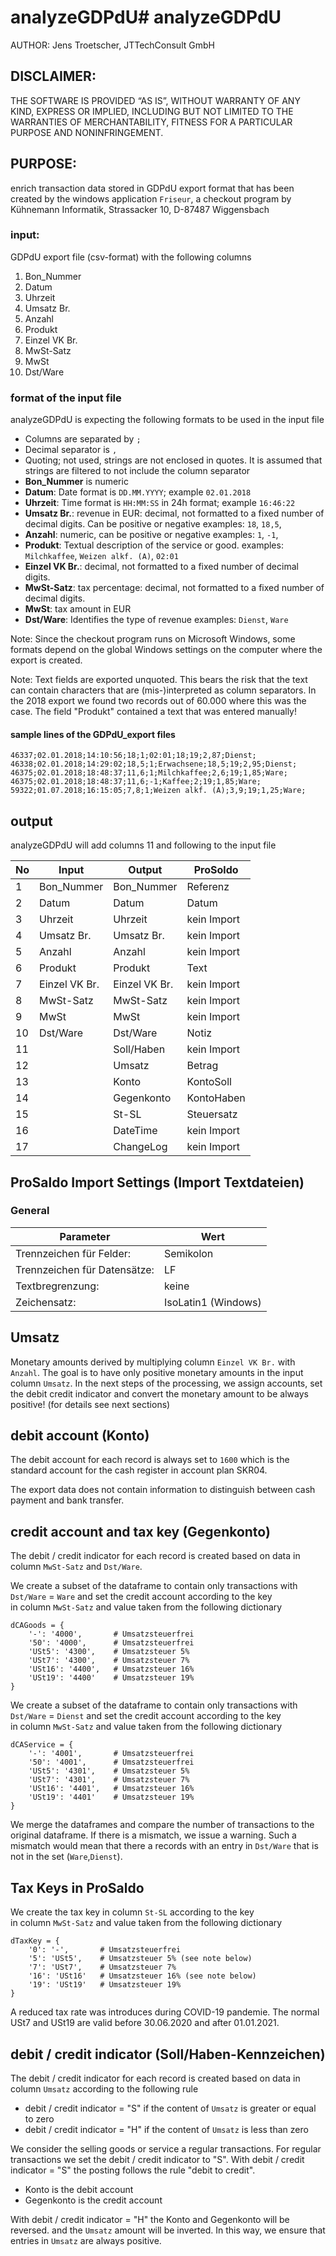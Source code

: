 # analyzeGDPdU# analyzeGDPdU

AUTHOR: Jens Troetscher, JTTechConsult GmbH

## DISCLAIMER:

THE SOFTWARE IS PROVIDED “AS IS”, WITHOUT WARRANTY OF ANY KIND, EXPRESS OR
IMPLIED, INCLUDING BUT NOT LIMITED TO THE WARRANTIES OF MERCHANTABILITY,
FITNESS FOR A PARTICULAR PURPOSE AND NONINFRINGEMENT.

## PURPOSE:

enrich transaction data stored in GDPdU export format that has been created by
the windows application `Friseur`,
a checkout program by Kühnemann Informatik,
Strassacker 10, D-87487 Wiggensbach

### input:

GDPdU export file (csv-format) with the following columns

1.  Bon_Nummer
2.  Datum
3.  Uhrzeit
4.  Umsatz Br.
5.  Anzahl
6.  Produkt
7.  Einzel VK Br.
8.  MwSt-Satz
9.  MwSt
10. Dst/Ware


### format of the input file

analyzeGDPdU is expecting the following formats to be used in the input file

*   Columns are separated by `;`
*   Decimal separator is `,`
*   Quoting; not used, strings are not enclosed in quotes.
    It is assumed that strings are filtered to not include the column separator
*   **Bon_Nummer** is numeric
*   **Datum**: Date format is `DD.MM.YYYY`; example `02.01.2018`
*   **Uhrzeit**: Time format is `HH:MM:SS` in 24h format; example `16:46:22`
*   **Umsatz Br.**: revenue in EUR: decimal, not formatted to a fixed number of decimal digits. Can be positive or negative
    examples: `18`, `18,5`,
*   **Anzahl**: numeric, can be positive or negative
    examples: `1`, `-1`,  
*   **Produkt**: Textual description of the service or good.
    examples: `Milchkaffee`, `Weizen alkf. (A)`, `02:01`
*   **Einzel VK Br.**: decimal, not formatted to a fixed number of decimal digits.
*   **MwSt-Satz**: tax percentage: decimal, not formatted to a fixed number of decimal digits.
*   **MwSt**: tax amount in EUR
*   **Dst/Ware**: Identifies the type of revenue
    examples: `Dienst`, `Ware`

Note: Since the checkout program runs on Microsoft Windows,
some formats depend on the global Windows settings on the computer where the export is created.

Note: Text fields are exported unquoted. This bears the risk that the text
can contain characters that are (mis-)interpreted as column separators.
In the 2018 export we found two records out of 60.000 where this was the case.
The field "Produkt" contained a text that was entered manually!

#### sample lines of the GDPdU_export files

```
46337;02.01.2018;14:10:56;18;1;02:01;18;19;2,87;Dienst;
46338;02.01.2018;14:29:02;18,5;1;Erwachsene;18,5;19;2,95;Dienst;
46375;02.01.2018;18:48:37;11,6;1;Milchkaffee;2,6;19;1,85;Ware;
46375;02.01.2018;18:48:37;11,6;-1;Kaffee;2;19;1,85;Ware;
59322;01.07.2018;16:15:05;7,8;1;Weizen alkf. (A);3,9;19;1,25;Ware;

```

## output

analyzeGDPdU will add columns 11 and following to the input file

| No |   Input         |     Output        |  ProSoldo           |
| -- | --------------- | ----------------- |  ------------------ |  
| 1  |   Bon_Nummer    |  Bon_Nummer       |  Referenz           |
| 2  |   Datum         |  Datum            |  Datum              |
| 3  |   Uhrzeit       |  Uhrzeit          |  kein Import        |
| 4  |   Umsatz Br.    |  Umsatz Br.       |  kein Import        |
| 5  |   Anzahl        |  Anzahl           |  kein Import        |
| 6  |   Produkt       |  Produkt          |  Text               |
| 7  |   Einzel VK Br. |  Einzel VK Br.    |  kein Import        |
| 8  |   MwSt-Satz     |  MwSt-Satz        |  kein Import        |
| 9  |   MwSt          |  MwSt             |  kein Import        |
| 10 |   Dst/Ware      |  Dst/Ware         |  Notiz              |
| 11 |                 |  Soll/Haben       |  kein Import        |
| 12 |                 |  Umsatz           |  Betrag             |
| 13 |                 |  Konto            |  KontoSoll          |
| 14 |                 |  Gegenkonto       |  KontoHaben         |
| 15 |                 |  St-SL            |  Steuersatz         |
| 16 |                 |  DateTime         |  kein Import        |
| 17 |                 |  ChangeLog        |  kein Import        |

## ProSaldo Import Settings (Import Textdateien)

### General

| Parameter                     |   Wert                |
| ----------------------------- | --------------------- |    
| Trennzeichen für Felder:      |  Semikolon            |
| Trennzeichen für Datensätze:  |  LF                   |
| Textbregrenzung:              |  keine                |
| Zeichensatz:                  |  IsoLatin1 (Windows)  |



## Umsatz

Monetary amounts derived by multiplying column `Einzel VK Br.` with `Anzahl`.
The goal is to have only positive monetary amounts in the input column `Umsatz`.
In the next steps of the processing, we assign accounts, set the debit credit indicator and convert the monetary amount to be always positive!
(for details see next sections)

## debit account (Konto)

The debit account for each record is always set to `1600`
which is the standard account for the cash register in account plan SKR04.

The export data does not contain information to distinguish between cash payment and bank transfer.

## credit account and tax key (Gegenkonto)

The debit / credit indicator for each record is created based on data
in column `MwSt-Satz` and `Dst/Ware`.

We create a subset of the dataframe to contain only transactions with
`Dst/Ware` = `Ware` and set the credit account according to the key   
in column `MwSt-Satz` and  value taken from the following dictionary

```
dCAGoods = {
    '-': '4000',       # Umsatzsteuerfrei
    '50': '4000',      # Umsatzsteuerfrei
    'USt5': '4300',    # Umsatzsteuer 5%
    'USt7': '4300',    # Umsatzsteuer 7%
    'USt16': '4400',   # Umsatzsteuer 16%
    'USt19': '4400'    # Umsatzsteuer 19%
}

```
We create a subset of the dataframe to contain only transactions with
`Dst/Ware` = `Dienst` and set the credit account according to the key   
in column `MwSt-Satz` and  value taken from the following dictionary


```
dCAService = {
    '-': '4001',       # Umsatzsteuerfrei
    '50': '4001',      # Umsatzsteuerfrei
    'USt5': '4301',    # Umsatzsteuer 5%
    'USt7': '4301',    # Umsatzsteuer 7%
    'USt16': '4401',   # Umsatzsteuer 16%
    'USt19': '4401'    # Umsatzsteuer 19%
}
```

We merge the dataframes and compare the number of transactions to the original dataframe.
If there is a mismatch, we issue a warning.
Such a mismatch would mean that there a records with an entry in `Dst/Ware`
that is not in the set (`Ware`,`Dienst`).

## Tax Keys in ProSaldo

We create the tax key in column `St-SL` according to the key   
in column `MwSt-Satz` and  value taken from the following dictionary


```
dTaxKey = {
    '0': '-',       # Umsatzsteuerfrei
    '5': 'USt5',    # Umsatzsteuer 5% (see note below)
    '7': 'USt7',    # Umsatzsteuer 7%
    '16': 'USt16'   # Umsatzsteuer 16% (see note below)
    '19': 'USt19'   # Umsatzsteuer 19%
}
```

A reduced tax rate was introduces during COVID-19 pandemie.
The normal USt7 and USt19 are valid before 30.06.2020 and after 01.01.2021.

## debit / credit indicator (Soll/Haben-Kennzeichen)

The debit / credit indicator for each record is created based on data in column `Umsatz` according to the following rule
*   debit / credit indicator = "S" if the content of  `Umsatz` is greater or equal to zero
*   debit / credit indicator = "H" if the content of  `Umsatz` is less than zero

We consider the selling goods or service a regular transactions.
For regular transactions we set the debit / credit indicator to "S".
With debit / credit indicator = "S" the posting follows the rule
"debit to credit".

*   Konto is the debit account
*   Gegenkonto is the credit account

With debit / credit indicator = "H" the Konto and Gegenkonto will be reversed.
and the `Umsatz` amount will be inverted. In this way, we ensure that entries in `Umsatz` are always positive.

